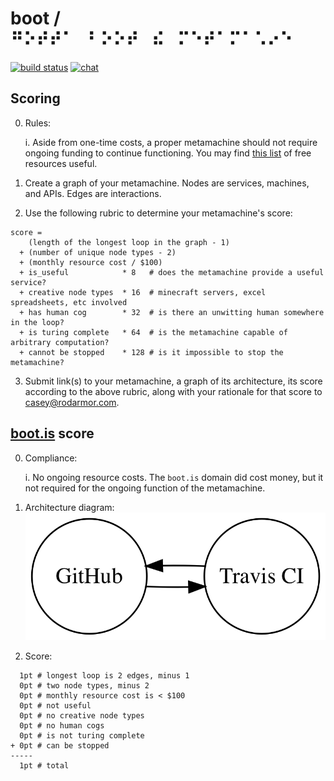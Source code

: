 # boot / ⠛⠕⠞⠞⠁⠀⠃⠕⠕⠞⠀⠮⠀⠍⠑⠞⠁⠍⠁⠡⠔⠑

[![build status](https://travis-ci.org/casey/just.svg?branch=master)](https://travis-ci.org/casey/just)
[![chat](https://badges.gitter.im/boot-the-metamachine/Lobby.svg)](https://gitter.im/boot-the-metamachine/Lobby)

## Scoring

0. Rules:

    i. Aside from one-time costs, a proper metamachine should not require ongoing funding to continue functioning. You may find [this list](https://github.com/ripienaar/free-for-dev/blob/master/README.md) of free resources useful.

1. Create a graph of your metamachine. Nodes are services, machines, and APIs. Edges are interactions.

2. Use the following rubric to determine your metamachine's score:
```
score =
    (length of the longest loop in the graph - 1)
  + (number of unique node types - 2)
  + (monthly resource cost / $100)
  + is_useful            * 8   # does the metamachine provide a useful service?
  + creative node types  * 16  # minecraft servers, excel spreadsheets, etc involved
  + has human cog        * 32  # is there an unwitting human somewhere in the loop?
  + is turing complete   * 64  # is the metamachine capable of arbitrary computation?
  + cannot be stopped    * 128 # is it impossible to stop the metamachine?
```

3. Submit link(s) to your metamachine, a graph of its architecture, its score according to the above rubric, along with your rationale for that score to <casey@rodarmor.com>.

## [boot.is](http://boot.is) score

0. Compliance:

    i. No ongoing resource costs. The `boot.is` domain did cost money, but it not required for the ongoing function of the metamachine.

1. Architecture diagram:
    ![architecture diagram](boot.png)

2. Score:

```
  1pt # longest loop is 2 edges, minus 1
  0pt # two node types, minus 2
  0pt # monthly resource cost is < $100
  0pt # not useful
  0pt # no creative node types
  0pt # no human cogs
  0pt # is not turing complete
+ 0pt # can be stopped
-----
  1pt # total
```
